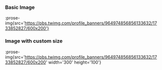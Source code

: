 ### Basic Image

:prose-img{src='https://pbs.twimg.com/profile_banners/964974856856133632/1733852827/600x200'}

### Image with custom size

:prose-img{src='https://pbs.twimg.com/profile_banners/964974856856133632/1733852827/600x200' width='300' height='100'}
